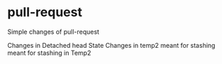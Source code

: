 # pull-request
Simple changes of pull-request

Changes in Detached head State
Changes in temp2
meant for stashing
meant for stashing in Temp2
